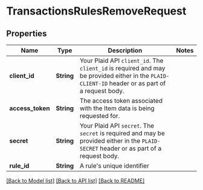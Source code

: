 # TransactionsRulesRemoveRequest

## Properties

Name | Type | Description | Notes
------------ | ------------- | ------------- | -------------
**client_id** | **String** | Your Plaid API `client_id`. The `client_id` is required and may be provided either in the `PLAID-CLIENT-ID` header or as part of a request body. | 
**access_token** | **String** | The access token associated with the Item data is being requested for. | 
**secret** | **String** | Your Plaid API `secret`. The `secret` is required and may be provided either in the `PLAID-SECRET` header or as part of a request body. | 
**rule_id** | **String** | A rule's unique identifier | 

[[Back to Model list]](../README.md#documentation-for-models) [[Back to API list]](../README.md#documentation-for-api-endpoints) [[Back to README]](../README.md)


